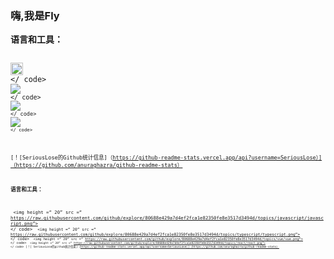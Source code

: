 ### 嗨,我是Fly

**语言和工具：**

<code> <img height ="20" src =“https://raw.githubusercontent.com/github/explore/80688e429a7d4ef2fca1e82350fe8e3517d3494d/topics/javascript/javascript.png”> </ code>
<code> <img height =“20” src =“https://raw.githubusercontent.com/github/explore/80688e429a7d4ef2fca1e82350fe8e3517d3494d/topics/typescript/typescript.png”> </ code>
<code> <img height =“20” src =“https://raw.githubusercontent.com/github/explore/80688e429a7d4ef2fca1e82350fe8e3517d3494d/topics/vue/vue.png”> </ code>
<code> <img height =“20” src =“https://raw.githubusercontent.com/github/explore/80688e429a7d4ef2fca1e82350fe8e3517d3494d/topics/react/react.png”> </ code>

[！[SeriousLose的Github统计信息]（https://github-readme-stats.vercel.app/api?username=SeriousLose）]（https://github.com/anuraghazra/github-readme-stats）


**语言和工具：**

<code> <img height =“ 20” src =“ https://raw.githubusercontent.com/github/explore/80688e429a7d4ef2fca1e82350fe8e3517d3494d/topics/javascript/javascript.png”> </ code>
<code> <img height =“ 20” src =“ https://raw.githubusercontent.com/github/explore/80688e429a7d4ef2fca1e82350fe8e3517d3494d/topics/typescript/typescript.png”> </ code>
<code> <img height =“ 20” src =“ https://raw.githubusercontent.com/github/explore/80688e429a7d4ef2fca1e82350fe8e3517d3494d/topics/vue/vue.png”> </ code>
<code> <img height =“ 20” src =“ https://raw.githubusercontent.com/github/explore/80688e429a7d4ef2fca1e82350fe8e3517d3494d/topics/react/react.png”> </ code>
[！[ SeriousLose的github统计信息]（https://github-readme-stats.vercel.app/api?username=SeriousLose）]（https://github.com/anuraghazra/github-readme-stats）
<!--
**SeriousLose/SeriousLose** is a ✨ _special_ ✨ repository because its `README.md` (this file) appears on your GitHub profile.

Here are some ideas to get you started:

- 🔭 I’m currently working on ...
- 🌱 I’m currently learning ...
- 👯 I’m looking to collaborate on ...
- 🤔 I’m looking for help with ...
- 💬 Ask me about ...
- 📫 How to reach me: ...
- 😄 Pronouns: ...
- ⚡ Fun fact: ...
-->
